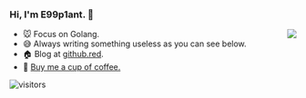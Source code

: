### Hi, I'm **E99p1ant**. 🍆

<img style="float:right;" src="https://github-readme-stats.vercel.app/api?username=wuhan005&show_icons=true&title_color=000&icon_color=0099ff&text_color=696969&bg_color=ffffff&hide=[%22stars%22]"/>

- 🐭 Focus on Golang.
- 😅 Always writing something useless as you can see below.
- 🏠 Blog at [github.red](https://github.red).
- 🤤 [Buy me a cup of coffee.](https://afdian.net/@E99p1ant)

![visitors](https://profile-views.vercel.app/api)